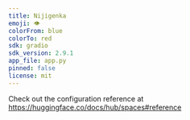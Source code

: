 ```yaml
---
title: Nijigenka
emoji: 👁
colorFrom: blue
colorTo: red
sdk: gradio
sdk_version: 2.9.1
app_file: app.py
pinned: false
license: mit
---
```


Check out the configuration reference at https://huggingface.co/docs/hub/spaces#reference

